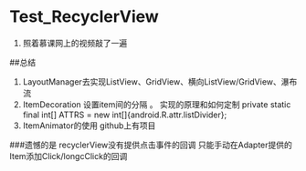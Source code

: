 # Test_RecyclerView
1. 照着慕课网上的视频敲了一遍


##总结
 
 1. LayoutManager去实现ListView、GridView、横向ListView/GridView、瀑布流
 2. ItemDecoration 设置item间的分隔 。 实现的原理和如何定制     private static final int[] ATTRS = new int[]{android.R.attr.listDivider};
 3. ItemAnimator的使用  github上有项目


###遗憾的是 recyclerView没有提供点击事件的回调  只能手动在Adapter提供的Item添加Click/longcClick的回调

